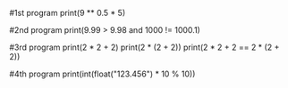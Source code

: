 #1st program
print(9 ** 0.5 * 5)


#2nd program
print(9.99 > 9.98 and 1000 != 1000.1)


#3rd program
print(2 * 2 + 2)
print(2 * (2 + 2))
print(2 * 2 + 2 == 2 * (2 + 2))


#4th program
print(int(float("123.456") * 10 % 10))
